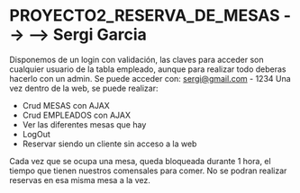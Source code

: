 # PROYECTO2_RESERVA_DE_MESAS --> --> Sergi Garcia
 Disponemos de un login con validación, las claves para acceder son cualquier usuario de la tabla empleado, aunque para realizar todo deberas hacerlo con un admin. Se puede acceder con: sergi@gmail.com - 1234 
 Una vez dentro de la web, se puede realizar:
   - Crud MESAS con AJAX
   - Crud EMPLEADOS con AJAX
   - Ver las diferentes mesas que hay
   - LogOut
   - Reservar siendo un cliente sin acceso a la web


 Cada vez que se ocupa una mesa, queda bloqueada durante 1 hora, el tiempo que tienen nuestros comensales para comer. No se podran realizar reservas en esa misma mesa a la vez. 